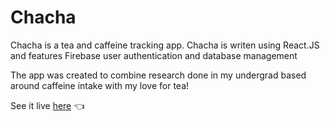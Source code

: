 # Chacha

Chacha is a tea and caffeine tracking app. Chacha is writen using React.JS and features Firebase user authentication and database management

The app was created to combine research done in my undergrad based around caffeine intake with my love for tea!

See it live [here](https://chacha-tracking.netlify.app/) 👈
